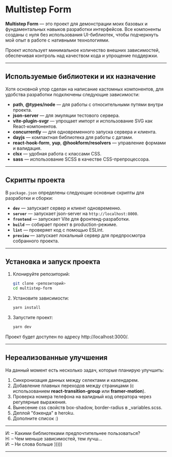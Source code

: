 # Multistep Form

**Multistep Form** — это проект для демонстрации моих базовых и фундаментальных навыков разработки интерфейсов. Все компоненты созданы с нуля без использования UI-библиотек, чтобы подчеркнуть мой опыт в работе с нативными технологиями.

Проект использует минимальное количество внешних зависимостей, обеспечивая контроль над качеством кода и упрощение поддержки.

---

## Используемые библиотеки и их назначение

Хотя основной упор сделан на написание кастомных компонентов, для удобства разработки подключены следующие зависимости:

- **path**, **@types/node** — для работы с относительными путями внутри проекта.
- **json-server** — для эмуляции тестового сервера.
- **vite-plugin-svgr** — упрощает импорт и использование SVG как React-компонентов.
- **concurrently** — для одновременного запуска сервера и клиента.
- **dayjs** — компактная библиотека для работы с датами.
- **react-hook-form**, **yup**, **@hookform/resolvers** — управление формами и валидация.
- **clsx** — удобная работа с классами CSS.
- **sass** — использование SCSS в качестве CSS-препроцессора.

---

## Скрипты проекта

В `package.json` определены следующие основные скрипты для разработки и сборки:

- **`dev`** — запускает сервер и клиент одновременно.
- **`server`** — запускает json-server на `http://localhost:8000`.
- **`frontend`** — запускает Vite для фронтенд-разработки.
- **`build`** — собирает проект в production-режиме.
- **`lint`** — проверяет код с помощью ESLint.
- **`preview`** — запускает локальный сервер для предпросмотра собранного проекта.

---

## Установка и запуск проекта

1. Клонируйте репозиторий:

   ```bash
   git clone <репозиторий>
   cd multistep-form
   ```

2. Установите зависимости:

   ```bash
   yarn install
   ```

3. Запустите проект:

   ```bash
   yarn dev
   ```

Проект будет доступен по адресу http://localhost:3000/.

---

## Нереализованные улучшения

На данный момент есть несколько задач, которые планирую улучшить:

1. Синхронизация данных между селектами и календарем.
2. Добавление плавных переходов между страницами (с использованием **react-transition-group** или **framer-motion**).
3. Проверка номера телефона на валидный код оператора через регулярные выражения.
4. Вынесение css свойств box-shadow, border-radius в _variables.scss.
5. Деплой "бэкенда" в heroku.
6. Дополните список :)

---

И: – Какими библиотеками предпочтительнее пользоваться?  
Н: – Чем меньше зависимостей, тем лучш...  
И: – Ни слова больше )))))

---
